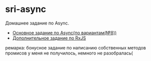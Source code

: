 # sri-async

Домашнее задание по Async.

- [Основное задание по Async(по вариантам(№8))](https://rinayasnovskaya.github.io/shri-async/async-task/)
- [Дополнительное задание по RxJS](https://rinayasnovskaya.github.io/shri-async/rxjs-task/)

ремарка: бонусное задание по написанию собственных методов промисов у меня не получилось, немного не разобралась(

